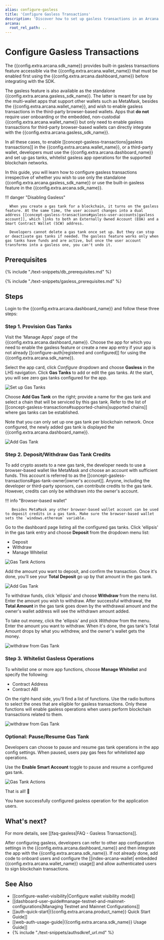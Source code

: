 ```yaml
---
alias: configure-gasless
title: 'Configure Gasless Transactions'
description: 'Discover how to set up gasless transactions in an Arcana Auth SDK-enabled app. Start by adding gas tanks, depositing sufficient credit, and whitelisting specific app operations to enable gasless transactions for users.'
arcana:
  root_rel_path: ..
---
```


# Configure Gasless Transactions

The {{config.extra.arcana.sdk_name}} provides built-in gasless transactions feature accessible via the {{config.extra.arcana.wallet_name}} that must be enabled first using the {{config.extra.arcana.dashboard_name}} before integrating with the SDK.

The gasless feature is also available as the standalone {{config.extra.arcana.gasless_sdk_name}}. The latter is meant for use by the multi-wallet apps that support other wallets such as MetaMask, besides the {{config.extra.arcana.wallet_name}}, and wish to enable gasless transactions in the third-party browser-based wallets. Apps that **do not** require user onboarding or the embedded, non-custodial {{config.extra.arcana.wallet_name}} but only need to enable gasless transactions for third-party browser-based wallets can directly integrate with the {{config.extra.arcana.gasless_sdk_name}}.

In all these cases, to enable [[concept-gasless-transactions|gasless transactions]] in the {{config.extra.arcana.wallet_name}}, or a third-party wallet, developers must use the {{config.extra.arcana.dashboard_name}} and set up gas tanks, whitelist gasless app operations for the supported blockchain networks.

In this guide, you will learn how to configure gasless transactions irrespective of whether you wish to use only the standalone {{config.extra.arcana.gasless_sdk_name}} or use the built-in gasless feature in the {{config.extra.arcana.sdk_name}}.

!!! danger "Disabling Gasless" 

      When you create a gas tank for a blockchain, it turns on the gasless feature. At the same time, the user account changes into a dual address [[concept-gasless-transactions#gasless-user-accounts|gasless account]], which links to both an Externally Owned Account (EOA) and a Smart Contract Wallet (SCW) address.

      Developers cannot delete a gas tank once set up. But they can stop or deactivate gas tanks if needed. The gasless feature works only when gas tanks have funds and are active, but once the user account transforms into a gasless one, you can't undo it.

## Prerequisites

{% include "./text-snippets/db_prerequisites.md" %}

{% include "./text-snippets/gasless_prerequisites.md" %}

## Steps

Login to the {{config.extra.arcana.dashboard_name}} and follow these three steps:

### Step 1. Provision Gas Tanks

Visit the 'Manage Apps' page of the {{config.extra.arcana.dashboard_name}}. Choose the app for which you need to enable the gasless feature or create a new app entry if your app is not already [[configure-auth|registered and configured]] for using the {{config.extra.arcana.sdk_name}}.

Select the app card, click *Configure* dropdown and choose **Gasless** in the LHS navigation. Click **Gas Tanks** to add or edit the gas tanks. At the start, you will see zero gas tanks configured for the app.

<img src="/img/an_gl_db_new_config.png" alt="Set up Gas Tanks" class="an-screenshots"/>

Choose **Add Gas Tank** on the right; provide a name for the gas tank and select a chain that will be serviced by this gas tank. Refer to the list of [[concept-gasless-transactions#supported-chains|supported chains]] where gas tanks can be established.

Note that you can only set up one gas tank per blockchain network. Once configured, the newly added gas tank is displayed the {{config.extra.arcana.dashboard_name}}.

<img src="/img/an_gl_db_add_gas_tank.gif" alt="Add Gas Tank" class="an-screenshots"/>


### Step 2. Deposit/Withdraw Gas Tank Credits

To add crypto assets to a new gas tank, the developer needs to use a browser-based wallet like MetaMask and choose an account with sufficient funds. This account is referred to as the [[concept-gasless-transactions#gas-tank-owner|owner's account]]. Anyone, including the developer or third-party sponsors, can contribute credits to the gas tank. However, credits can only be withdrawn into the owner's account.

!!! info "Browser-based wallet"

       Besides MetaMask any other browser-based wallet account can be used to deposit credits in a gas tank. Make sure the browser-based wallet sets the `windows.ethereum` variable.

Go to the dashboard page listing all the configured gas tanks. Click 'ellipsis' in the gas tank entry and choose **Deposit** from the dropdown menu list:

* Deposit
* Withdraw
* Manage Whitelist

<img src="/img/an_gl_gas_tank_action.png" alt="Gas Tank Actions" class="an-screenshots"/>

Add the amount you want to deposit, and confirm the transaction. Once it's done, you'll see your **Total Deposit** go up by that amount in the gas tank.

<img src="/img/an_gl_db_deposit.gif" alt="Add Gas Tank" class="an-screenshots"/>

To withdraw funds, click 'ellipsis' and choose **Withdraw** from the menu list. Enter the amount you wish to withdraw. After successful withdrawal, the **Total Amount** in the gas tank goes down by the withdrawal amount and the owner's wallet address will see the withdrawn amount added.

To take out money, click the 'ellipsis' and pick *Withdraw* from the menu. Enter the amount you want to withdraw. When it's done, the gas tank's Total Amount drops by what you withdrew, and the owner's wallet gets the money.

<img src="/img/an_gl_db_withdraw.gif" alt="withdraw from Gas Tank" class="an-screenshots"/>

### Step 3. Whitelist Gasless Operations

To whitelist one or more app functions, choose **Manage Whitelist** and specify the following:

* Contract Address
* Contract ABI

On the right-hand side, you'll find a list of functions. Use the radio buttons to select the ones that are eligible for gasless transactions. Only these functions will enable gasless operations when users perform blockchain transactions related to them.

<img src="/img/an_gl_db_whitelist.gif" alt="withdraw from Gas Tank" class="an-screenshots"/>

### Optional: Pause/Resume Gas Tank

Developers can choose to pause and resume gas tank operations in the app config settings. When paused, users pay gas fees for whitelisted app operations.

Use the **Enable Smart Account** toggle to pause and resume a configured gas tank.

<img src="/img/an_gl_gas_tank_pause.png" alt="Gas Tank Actions" class="an-screenshots"/>

That is all! 🎉

You have successfully configured gasless operation for the application users.  

## What's next?

For more details, see [[faq-gasless|FAQ - Gasless Transactions]].

After configuring gasless, developers can refer to other app configuration settings in the {{config.extra.arcana.dashboard_name}} and then integrate the app with the {{config.extra.arcana.sdk_name}}. If not already done, add code to onboard users and configure the [[index-arcana-wallet| embedded {{config.extra.arcana.wallet_name}} usage]] and allow authenticated users to sign blockchain transactions.

## See Also

* [[configure-wallet-visibility|Configure wallet visibility mode]]
* [[dashboard-user-guide#manage-testnet-and-mainnet-configurations|Managing Testnet and Mainnet Configurations]]
* [[auth-quick-start|{{config.extra.arcana.product_name}} Quick Start Guide]] 
* [[web-auth-usage-guide|{{config.extra.arcana.sdk_name}} Usage Guide]]
* {% include "./text-snippets/authsdkref_url.md" %}
